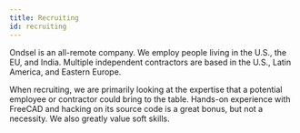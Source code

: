 ```yaml
---
title: Recruiting
id: recruiting
---
```


Ondsel is an all-remote company. We employ people living in the U.S., the EU, and India. Multiple independent contractors are based in the U.S., Latin America, and Eastern Europe.

When recruiting, we are primarily looking at the expertise that a potential employee or contractor could bring to the table. Hands-on experience with FreeCAD and hacking on its source code is a great bonus, but not a necessity. We also greatly value soft skills.
